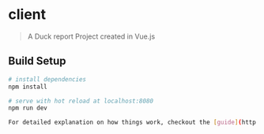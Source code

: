 # client

> A Duck report Project created in Vue.js

## Build Setup

``` bash
# install dependencies
npm install

# serve with hot reload at localhost:8080
npm run dev

For detailed explanation on how things work, checkout the [guide](http://vuejs-templates.github.io/webpack/) and [docs for vue-loader](http://vuejs.github.io/vue-loader).
